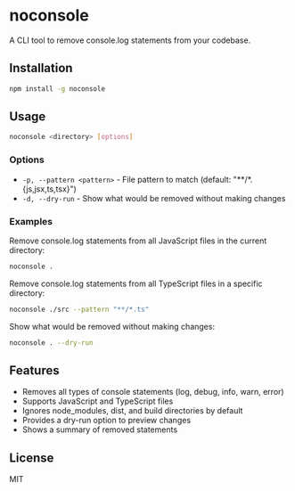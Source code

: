 # noconsole

A CLI tool to remove console.log statements from your codebase.

## Installation

```bash
npm install -g noconsole
```

## Usage

```bash
noconsole <directory> [options]
```

### Options

- `-p, --pattern <pattern>` - File pattern to match (default: "**/*.{js,jsx,ts,tsx}")
- `-d, --dry-run` - Show what would be removed without making changes

### Examples

Remove console.log statements from all JavaScript files in the current directory:
```bash
noconsole .
```

Remove console.log statements from all TypeScript files in a specific directory:
```bash
noconsole ./src --pattern "**/*.ts"
```

Show what would be removed without making changes:
```bash
noconsole . --dry-run
```

## Features

- Removes all types of console statements (log, debug, info, warn, error)
- Supports JavaScript and TypeScript files
- Ignores node_modules, dist, and build directories by default
- Provides a dry-run option to preview changes
- Shows a summary of removed statements

## License

MIT 